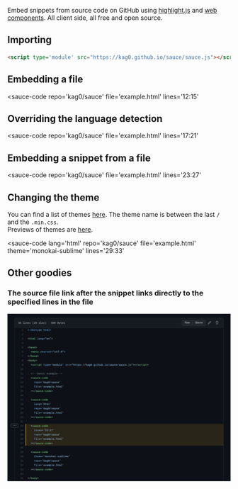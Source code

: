 
Embed snippets from source code on GitHub using [highlight.js](https://highlightjs.org) and [web components](https://developer.mozilla.org/en-US/docs/Web/Web_Components).
All client side, all free and open source.

## Importing

```html
<script type='module' src="https://kag0.github.io/sauce/sauce.js"></script>
```

<script type='module' src="https://kag0.github.io/sauce/sauce.js">
<h1> [If you're reading this, click here](https://kag0.github.io/sauce)</h1>
</script>

## Embedding a file

<sauce-code
  repo='kag0/sauce' 
  file='example.html'
  lines='12:15'
></sauce-code>

## Overriding the language detection

<sauce-code
  repo='kag0/sauce' 
  file='example.html'
  lines='17:21'
></sauce-code>

## Embedding a snippet from a file

<sauce-code
  repo='kag0/sauce' 
  file='example.html'
  lines='23:27'
></sauce-code>

## Changing the theme

You can find a list of themes [here](https://cdnjs.com/libraries/highlight.js). 
The theme name is between the last `/` and the `.min.css`.  
Previews of themes are [here](https://highlightjs.org/static/demo/).

<sauce-code
  lang='html'
  repo='kag0/sauce' 
  file='example.html'
  theme='monokai-sublime'
  lines='29:33'
></sauce-code>

## Other goodies

### The source file link after the snippet links directly to the specified lines in the file

![](gh-ss.png)